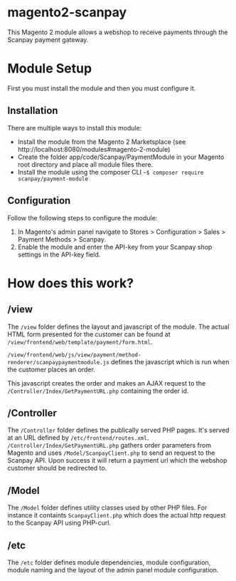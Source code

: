 # magento2-scanpay

This Magento 2 module allows a webshop to receive payments through the Scanpay payment gateway.

# Module Setup
First you must install the module and then you must configure it.
## Installation
There are multiple ways to install this module:

- Install the module from the Magento 2 Marketsplace (see http://localhost:8080/modules#magento-2-module)
- Create the folder app/code/Scanpay/PaymentModule in your Magento root directory and place all module files there.
- Install the module using the composer CLI `~$ composer require scanpay/payment-module`

## Configuration
Follow the following steps to configure the module:

1. In Magento's admin panel navigate to Stores > Configuration > Sales > Payment Methods > Scanpay.
2. Enable the module and enter the API-key from your Scanpay shop settings in the API-key field.

# How does this work?

## /view
The `/view` folder defines the layout and javascript of the module.
The actual HTML form presented for the customer can be found at `/view/frontend/web/template/payment/form.html`.

`/view/frontend/web/js/view/payment/method-renderer/scanpaypaymentmodule.js` defines the javascript which is run when the customer places an order.

This javascript creates the order and makes an AJAX request to the `/Controller/Index/GetPaymentURL.php` containing the order id.

## /Controller
The `/Controller` folder defines the publically served PHP pages.
It's served at an URL defined by `/etc/frontend/routes.xml`.
`/Controller/Index/GetPaymentURL.php` gathers order parameters from Magento and uses `/Model/ScanpayClient.php` to send an request to the Scanpay API.
Upon success it will return a payment url which the webshop customer should be redirected to.

## /Model
The `/Model` folder defines utility classes used by other PHP files.
For instance it containts `ScanpayClient.php` which does the actual http request to the Scanpay API using PHP-curl.

## /etc
The `/etc` folder defines module dependencies, module configuration, module naming and the layout of the admin panel module configuration.
